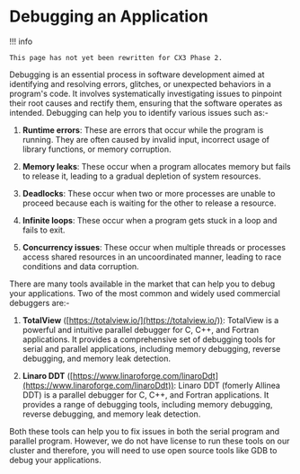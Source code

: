 # Debugging an Application

!!! info

    This page has not yet been rewritten for CX3 Phase 2.

Debugging is an essential process in software development aimed at identifying and resolving errors, glitches, or unexpected behaviors in a program's code. It involves systematically investigating issues to pinpoint their root causes and rectify them, ensuring that the software operates as intended. Debugging can help you to identify various issues such as:-

1. **Runtime errors**: These are errors that occur while the program is running. They are often caused by invalid input, incorrect usage of library functions, or memory corruption.

2. **Memory leaks**: These occur when a program allocates memory but fails to release it, leading to a gradual depletion of system resources.

3. **Deadlocks**: These occur when two or more processes are unable to proceed because each is waiting for the other to release a resource.

4. **Infinite loops**: These occur when a program gets stuck in a loop and fails to exit.

5. **Concurrency issues**: These occur when multiple threads or processes access shared resources in an uncoordinated manner, leading to race conditions and data corruption.

There are many tools available in the market that can help you to debug your applications. Two of the most common and widely used commercial debuggers are:-

1. **TotalView** ([https://totalview.io/](https://totalview.io/)): TotalView is a powerful and intuitive parallel debugger for C, C++, and Fortran applications. It provides a comprehensive set of debugging tools for serial and parallel applications, including memory debugging, reverse debugging, and memory leak detection.

2. **Linaro DDT** ([https://www.linaroforge.com/linaroDdt](https://www.linaroforge.com/linaroDdt)): Linaro DDT (fomerly Allinea DDT) is a parallel debugger for C, C++, and Fortran applications. It provides a range of debugging tools, including memory debugging, reverse debugging, and memory leak detection.

Both these tools can help you to fix issues in both the serial program and parallel program. However, we do not have license to run these tools on our cluster and therefore, you will need to use open source tools like GDB to debug your applications.
